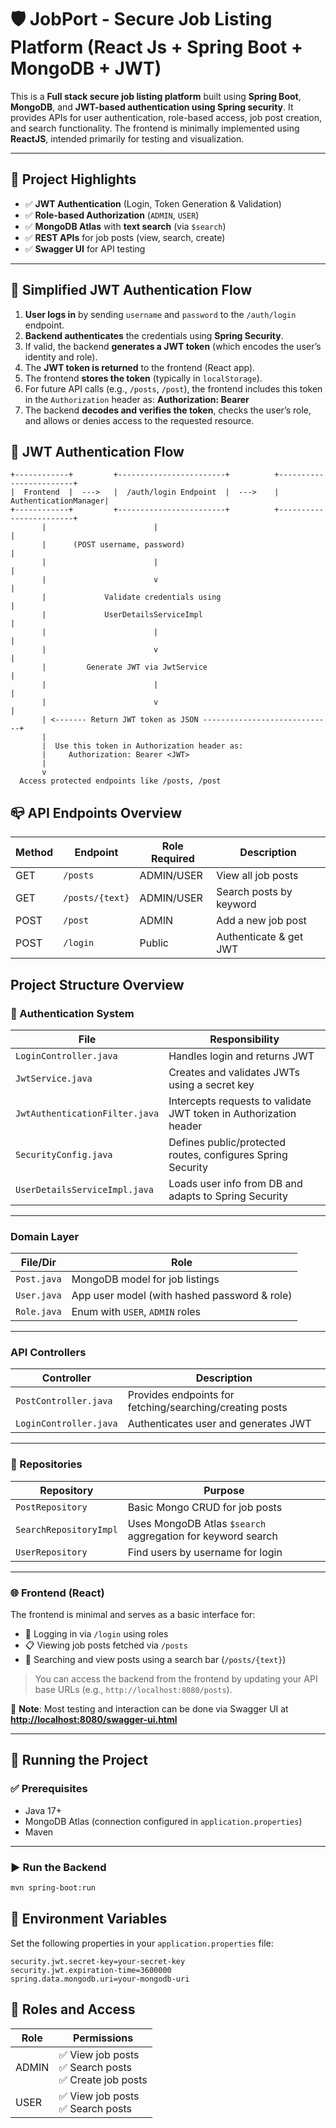 
# 🛡️ JobPort - Secure Job Listing Platform (React Js + Spring Boot + MongoDB + JWT)

This is a **Full stack secure job listing platform** built using **Spring Boot**, **MongoDB**, and **JWT-based authentication using Spring security**. It provides APIs for user authentication, role-based access, job post creation, and search functionality. The frontend is minimally implemented using **ReactJS**, intended primarily for testing and visualization.

---

## 📌 Project Highlights

- ✅ **JWT Authentication** (Login, Token Generation & Validation)
- ✅ **Role-based Authorization** (`ADMIN`, `USER`)
- ✅ **MongoDB Atlas** with **text search** (via `$search`)
- ✅ **REST APIs** for job posts (view, search, create)
- ✅ **Swagger UI** for API testing

---

## 🔄 Simplified JWT Authentication Flow

1.  **User logs in** by sending `username` and `password` to the `/auth/login` endpoint.
2. **Backend authenticates** the credentials using **Spring Security**.
3.  If valid, the backend **generates a JWT token** (which encodes the user’s identity and role).
4.  The **JWT token is returned** to the frontend (React app).
5.  The frontend **stores the token** (typically in `localStorage`).
6.  For future API calls (e.g., `/posts`, `/post`), the frontend includes this token in the `Authorization` header as: **Authorization: Bearer <your-jwt-token>**
7.  The backend **decodes and verifies the token**, checks the user’s role, and allows or denies access to the requested resource.



## 🔐 JWT Authentication Flow

```plaintext
+------------+         +------------------------+          +------------------------+
|  Frontend  |  --->   |  /auth/login Endpoint  |  --->    |   AuthenticationManager|
+------------+         +------------------------+          +------------------------+
       |                        |                                        |
       |      (POST username, password)                                 |
       |                        |                                        |
       |                        v                                        |
       |             Validate credentials using                         |
       |             UserDetailsServiceImpl                             |
       |                        |                                        |
       |                        v                                        |
       |         Generate JWT via JwtService                            |
       |                        |                                        |
       |                        v                                        |
       | <------- Return JWT token as JSON -----------------------------+
       |
       |  Use this token in Authorization header as:
       |     Authorization: Bearer <JWT>
       |
       v
  Access protected endpoints like /posts, /post
```

## 📪 API Endpoints Overview

| Method | Endpoint        | Role Required | Description                  |
|--------|------------------|----------------|------------------------------|
| GET    | `/posts`         | ADMIN/USER     | View all job posts           |
| GET    | `/posts/{text}`  | ADMIN/USER     | Search posts by keyword      |
| POST   | `/post`          | ADMIN          | Add a new job post           |
| POST   | `/login`         | Public         | Authenticate & get JWT       |

##  Project Structure Overview

### 🔐 Authentication System

| File                          | Responsibility                                                              |
|------------------------------|------------------------------------------------------------------------------|
| `LoginController.java`       | Handles login and returns JWT                                               |
| `JwtService.java`            | Creates and validates JWTs using a secret key                               |
| `JwtAuthenticationFilter.java` | Intercepts requests to validate JWT token in Authorization header         |
| `SecurityConfig.java`        | Defines public/protected routes, configures Spring Security                 |
| `UserDetailsServiceImpl.java` | Loads user info from DB and adapts to Spring Security                      |

---

###  Domain Layer

| File/Dir     | Role                                             |
|--------------|--------------------------------------------------|
| `Post.java`  | MongoDB model for job listings                  |
| `User.java`  | App user model (with hashed password & role)    |
| `Role.java`  | Enum with `USER`, `ADMIN` roles                 |

---

###  API Controllers

| Controller             | Description                                             |
|------------------------|---------------------------------------------------------|
| `PostController.java`  | Provides endpoints for fetching/searching/creating posts |
| `LoginController.java` | Authenticates user and generates JWT                    |

---

### 🧠 Repositories

| Repository              | Purpose                                                                |
|-------------------------|------------------------------------------------------------------------|
| `PostRepository`        | Basic Mongo CRUD for job posts                                         |
| `SearchRepositoryImpl`  | Uses MongoDB Atlas `$search` aggregation for keyword search            |
| `UserRepository`        | Find users by username for login                                       |

---

### 🌐 Frontend (React)

The frontend is minimal and serves as a basic interface for:

- 🔐 Logging in via `/login` using roles
- 📋 Viewing job posts fetched via `/posts`  
- 🔎 Searching and view posts using a search bar (`/posts/{text}`)  

> You can access the backend from the frontend by updating your API base URLs (e.g., `http://localhost:8080/posts`).

🧪 **Note**: Most testing and interaction can be done via Swagger UI at  
**[http://localhost:8080/swagger-ui.html](http://localhost:8080/swagger-ui.html)**

---

## 🚀 Running the Project

### ✅ Prerequisites

- Java 17+
- MongoDB Atlas (connection configured in `application.properties`)
- Maven

---

### ▶️ Run the Backend

```bash
mvn spring-boot:run
```
## 🔐 Environment Variables

Set the following properties in your `application.properties` file:

```properties
security.jwt.secret-key=your-secret-key
security.jwt.expiration-time=3600000
spring.data.mongodb.uri=your-mongodb-uri
```

## 👤 Roles and Access

| Role  | Permissions                              |
|--------|-------------------------------------------|
| ADMIN | ✅ View job posts<br>✅ Search posts<br>✅ Create job posts |
| USER  | ✅ View job posts<br>✅ Search posts               |



